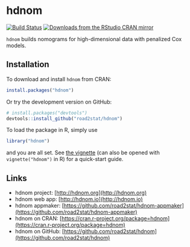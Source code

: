 # hdnom

[![Build Status](https://travis-ci.org/road2stat/hdnom.png?branch=master)](https://travis-ci.org/road2stat/hdnom)
[![Downloads from the RStudio CRAN mirror](http://cranlogs.r-pkg.org/badges/hdnom)](https://cran.r-project.org/package=hdnom)

`hdnom` builds nomograms for high-dimensional data with penalized Cox models.

## Installation

To download and install `hdnom` from CRAN:

```r
install.packages("hdnom")
```

Or try the development version on GitHub:

```r
# install.packages("devtools")
devtools::install_github("road2stat/hdnom")
```

To load the package in R, simply use

```r
library("hdnom")
```

and you are all set. See [the vignette](https://cran.r-project.org/web/packages/hdnom/vignettes/hdnom.html) (can also be opened with `vignette("hdnom")` in R) for a quick-start guide.

## Links

* hdnom project: [http://hdnom.org](http://hdnom.org)
* hdnom web app: [http://hdnom.io](http://hdnom.io)
* hdnom appmaker: [https://github.com/road2stat/hdnom-appmaker](https://github.com/road2stat/hdnom-appmaker)
* hdnom on CRAN: [https://cran.r-project.org/package=hdnom](https://cran.r-project.org/package=hdnom)
* hdnom on GitHub: [https://github.com/road2stat/hdnom](https://github.com/road2stat/hdnom)
